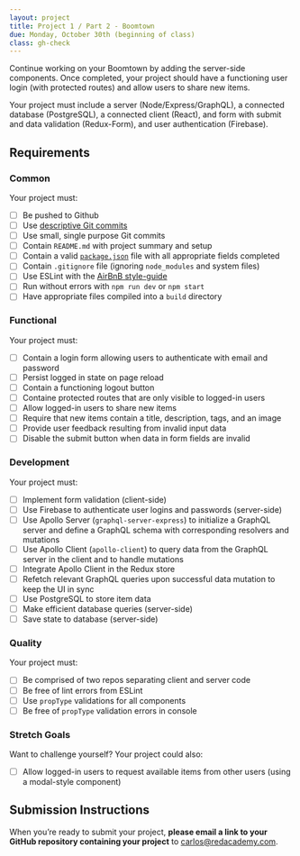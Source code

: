 ```yaml
---
layout: project
title: Project 1 / Part 2 - Boomtown
due: Monday, October 30th (beginning of class)
class: gh-check
---
```


Continue working on your Boomtown by adding the server-side components. Once completed, your project should have a functioning user login (with protected routes) and allow users to share new items.

Your project must include a server (Node/Express/GraphQL), a connected database (PostgreSQL), a connected client (React), and form with submit and data validation (Redux-Form), and user authentication (Firebase).

## Requirements

### Common

Your project must:

- [ ] Be pushed to Github 
- [ ] Use [descriptive Git commits](http://chris.beams.io/posts/git-commit/)
- [ ] Use small, single purpose Git commits
- [ ] Contain `README.md` with project summary and setup
- [ ] Contain a valid [`package.json`](http://browsenpm.org/package.json) file with all appropriate fields completed
- [ ] Contain `.gitignore` file (ignoring `node_modules` and system files)
- [ ] Use ESLint with the [AirBnB style-guide](https://github.com/airbnb/javascript)
- [ ] Run without errors with `npm run dev` or `npm start`
- [ ] Have appropriate files compiled into a `build` directory

### Functional

Your project must:

- [ ] Contain a login form allowing users to authenticate with email and password
- [ ] Persist logged in state on page reload
- [ ] Contain a functioning logout button
- [ ] Containe protected routes that are only visible to logged-in users
- [ ] Allow logged-in users to share new items
- [ ] Require that new items contain a title, description, tags, and an image
- [ ] Provide user feedback resulting from invalid input data
- [ ] Disable the submit button when data in form fields are invalid

### Development

Your project must:

- [ ] Implement form validation (client-side)
- [ ] Use Firebase to authenticate user logins and passwords (server-side)
- [ ] Use Apollo Server (`graphql-server-express`) to initialize a GraphQL server and define a GraphQL schema with corresponding resolvers and mutations
- [ ] Use Apollo Client (`apollo-client`) to query data from the GraphQL server in the client and to handle mutations
- [ ] Integrate Apollo Client in the Redux store
- [ ] Refetch relevant GraphQL queries upon successful data mutation to keep the UI in sync
- [ ] Use PostgreSQL to store item data
- [ ] Make efficient database queries (server-side)
- [ ] Save state to database (server-side)

### Quality

Your project must:

- [ ] Be comprised of two repos separating client and server code
- [ ] Be free of lint errors from ESLint
- [ ] Use `propType` validations for all components
- [ ] Be free of `propType` validation errors in console

### Stretch Goals

Want to challenge yourself? Your project could also:

- [ ] Allow logged-in users to request available items from other users (using a modal-style component)

## Submission Instructions

When you’re ready to submit your project, **please email a link to your GitHub repository containing your project** to carlos@redacademy.com.

